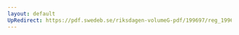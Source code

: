 ```yaml
---
layout: default
UpRedirect: https://pdf.swedeb.se/riksdagen-volumeG-pdf/199697/reg_199697/reg_199697_0213.pdf
---
```

